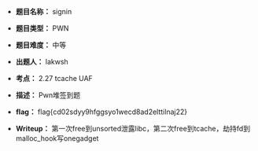 * **题目名称：** signin

* **题目类型：** PWN

* **题目难度：** 中等

* **出题人：** lakwsh

* **考点：** 2.27 tcache UAF

* **描述：** Pwn堆签到题

* **flag：** flag{cd02sdyy9hfggsyo1wecd8ad2elttilnaj22}

* **Writeup：** 第一次free到unsorted泄露libc，第二次free到tcache，劫持fd到malloc_hook写onegadget
